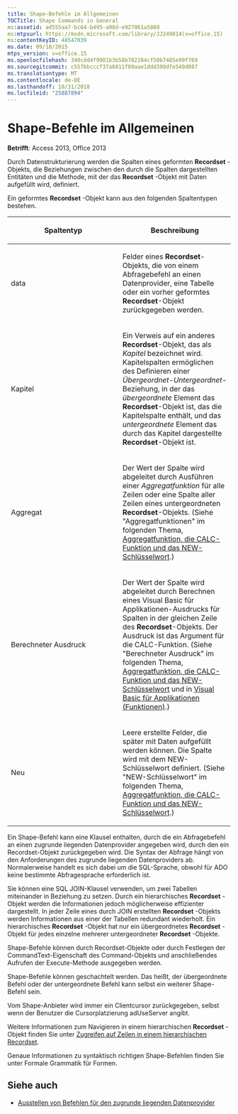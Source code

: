 ```yaml
---
title: Shape-Befehle im Allgemeinen
TOCTitle: Shape Commands in General
ms:assetid: ad555aa7-bc64-b495-a98d-e927061a5809
ms:mtpsurl: https://msdn.microsoft.com/library/JJ249814(v=office.15)
ms:contentKeyID: 48547039
ms.date: 09/18/2015
mtps_version: v=office.15
ms.openlocfilehash: 340cdd4f9901b3b58b702284cf50b7485e99f769
ms.sourcegitcommit: c557bbcccf37a6011f89aae1ddd399dfe549d087
ms.translationtype: MT
ms.contentlocale: de-DE
ms.lasthandoff: 10/31/2018
ms.locfileid: "25887894"
---
```

# <a name="shape-commands-in-general"></a>Shape-Befehle im Allgemeinen


**Betrifft**: Access 2013, Office 2013

Durch Datenstrukturierung werden die Spalten eines geformten **Recordset** -Objekts, die Beziehungen zwischen den durch die Spalten dargestellten Entitäten und die Methode, mit der das **Recordset** -Objekt mit Daten aufgefüllt wird, definiert.

Ein geformtes **Recordset** -Objekt kann aus den folgenden Spaltentypen bestehen.

<table>
<colgroup>
<col style="width: 50%" />
<col style="width: 50%" />
</colgroup>
<thead>
<tr class="header">
<th><p>Spaltentyp</p></th>
<th><p>Beschreibung</p></th>
</tr>
</thead>
<tbody>
<tr class="odd">
<td><p>data</p></td>
<td><p>Felder eines <strong>Recordset</strong>-Objekts, die von einem Abfragebefehl an einen Datenprovider, eine Tabelle oder ein vorher geformtes <strong>Recordset</strong>-Objekt zurückgegeben werden.</p></td>
</tr>
<tr class="even">
<td><p>Kapitel</p></td>
<td><p>Ein Verweis auf ein anderes <strong>Recordset</strong>-Objekt, das als <em>Kapitel</em> bezeichnet wird. Kapitelspalten ermöglichen des Definieren einer <em>Übergeordnet-Untergeordnet</em>-Beziehung, in der das <em>übergeordnete</em> Element das <strong>Recordset</strong>-Objekt ist, das die Kapitelspalte enthält, und das <em>untergeordnete</em> Element das durch das Kapitel dargestellte <strong>Recordset</strong>-Objekt ist.</p></td>
</tr>
<tr class="odd">
<td><p>Aggregat</p></td>
<td><p>Der Wert der Spalte wird abgeleitet durch Ausführen einer <em>Aggregatfunktion</em> für alle Zeilen oder eine Spalte aller Zeilen eines untergeordneten <strong>Recordset</strong>-Objekts. (Siehe "Aggregatfunktionen" im folgenden Thema, <a href="aggregate-functions-the-calc-function-and-the-new-keyword.md">Aggregatfunktion, die CALC-Funktion und das NEW-Schlüsselwort</a>.)</p></td>
</tr>
<tr class="even">
<td><p>Berechneter Ausdruck</p></td>
<td><p>Der Wert der Spalte wird abgeleitet durch Berechnen eines Visual Basic für Applikationen-Ausdrucks für Spalten in der gleichen Zeile des <strong>Recordset</strong>-Objekts. Der Ausdruck ist das Argument für die CALC-Funktion. (Siehe "Berechneter Ausdruck" im folgenden Thema, <a href="aggregate-functions-the-calc-function-and-the-new-keyword.md">Aggregatfunktion, die CALC-Funktion und das NEW-Schlüsselwort</a> und in <a href="visual-basic-for-applications-functions.md">Visual Basic für Applikationen (Funktionen)</a>.)</p></td>
</tr>
<tr class="odd">
<td><p>Neu</p></td>
<td><p>Leere erstellte Felder, die später mit Daten aufgefüllt werden können. Die Spalte wird mit dem NEW-Schlüsselwort definiert. (Siehe "NEW-Schlüsselwort" im folgenden Thema, <a href="aggregate-functions-the-calc-function-and-the-new-keyword.md">Aggregatfunktion, die CALC-Funktion und das NEW-Schlüsselwort</a>.)</p></td>
</tr>
</tbody>
</table>


Ein Shape-Befehl kann eine Klausel enthalten, durch die ein Abfragebefehl an einen zugrunde liegenden Datenprovider angegeben wird, durch den ein Recordset-Objekt zurückgegeben wird. Die Syntax der Abfrage hängt von den Anforderungen des zugrunde liegenden Datenproviders ab. Normalerweise handelt es sich dabei um die SQL-Sprache, obwohl für ADO keine bestimmte Abfragesprache erforderlich ist.

Sie können eine SQL JOIN-Klausel verwenden, um zwei Tabellen miteinander in Beziehung zu setzen. Durch ein hierarchisches **Recordset** -Objekt werden die Informationen jedoch möglicherweise effizienter dargestellt. In jeder Zeile eines durch JOIN erstellten **Recordset** -Objekts werden Informationen aus einer der Tabellen redundant wiederholt. Ein hierarchisches **Recordset** -Objekt hat nur ein übergeordnetes **Recordset** -Objekt für jedes einzelne mehrerer untergeordneter **Recordset** -Objekte.

Shape-Befehle können durch Recordset-Objekte oder durch Festlegen der CommandText-Eigenschaft des Command-Objekts und anschließendes Aufrufen der Execute-Methode ausgegeben werden.

Shape-Befehle können geschachtelt werden. Das heißt, der übergeordnete Befehl oder der untergeordnete Befehl kann selbst ein weiterer Shape-Befehl sein.

Vom Shape-Anbieter wird immer ein Clientcursor zurückgegeben, selbst wenn der Benutzer die Cursorplatzierung adUseServer angibt.

Weitere Informationen zum Navigieren in einem hierarchischen **Recordset** -Objekt finden Sie unter [Zugreifen auf Zeilen in einem hierarchischen Recordset](accessing-rows-in-a-hierarchical-recordset.md).

Genaue Informationen zu syntaktisch richtigen Shape-Befehlen finden Sie unter Formale Grammatik für Formen.

## <a name="see-also"></a>Siehe auch

- [Ausstellen von Befehlen für den zugrunde liegenden Datenprovider](issuing-commands-to-the-underlying-data-provider.md)

